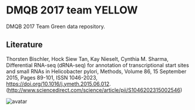 # DMQB 2017 team YELLOW

DMQB 2017 Team Green data repository.

## Literature

Thorsten Bischler, Hock Siew Tan, Kay Nieselt, Cynthia M. Sharma, Differential RNA-seq (dRNA-seq) for annotation of transcriptional start sites and small RNAs in Helicobacter pylori, Methods, Volume 86, 15 September 2015, Pages 89-101, ISSN 1046-2023, https://doi.org/10.1016/j.ymeth.2015.06.012.
(http://www.sciencedirect.com/science/article/pii/S1046202315002546)



![avatar](https://writelatex.s3.amazonaws.com/sqvmkvdrsnbs/uploads/377/14055719/1.JPG)
